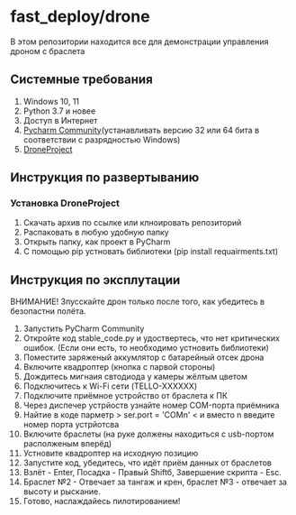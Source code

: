 # fast_deploy/drone
В этом репозитории находится все для демонстрации управления дроном с браслета
## Системные требования
 1. Windows 10, 11
 2. Python 3.7 и новее
 3. Доступ в Интернет
 4. [Pycharm Community](https://www.jetbrains.com/ru-ru/pycharm/download/#section=windows)(устанавливать версию 32 или 64 бита в соответствии с разрядностью Windows)
 5. [DroneProject](https://github.com/mioband/drone/tree/develop)

## Инструкция по развертыванию
### Установка DroneProject
1. Скачать архив по ссылке или клноировать репозиторий
2. Распаковать в любую удобную папку
3. Открыть папку, как проект в PyCharm
4. С помощью pip устновать библиотеки (pip install requairments.txt)

## Инструкция по эксплутации
ВНИМАНИЕ! Зпусскайте дрон только после того, как убедитесь в безопастни полёта.
 1. Запустить PyCharm Community
 2. Откройте код stable_code.py и удоствертесь, что нет критических ошибок. (Если они есть, то необходимо устновить библиотеки)
 3. Поместите заряженый аккумлятор с батарейный отсек дрона
 4. Включите квадроптер (кнопка с парвой стороны)
 5. Дождитесь мигнаия свтодиода у камеры жёлтым цветом 
 6. Подключитесь к Wi-Fi сети (TELLO-XXXXXX)
 7. Подключите приёмное устройство от браслета к ПК
 8. Через диспечер устрйоств узнайте номер COM-порта приёмника
 9. Найтие в коде парметр  > ser.port = 'COMn' < и вместо n введите номер порта устрйотсва
 10. Включите браслеты (на руке должены находиться с usb-портом располженым вперёд)
 11. Устновите квадроптер на исходную позицию
 12. Запустите код, убедитесь, что идёт приём данных от браслетов
 14. Взлёт - Enter, Посадка - Правый Shiftб, Завершение скрипта - Esc.
 15. Браслет №2 - Отвечает за тангаж и крен, браслет №3 - отвечает за высоту и рыскание.
 16. Готово, наслаждайесь пилотированием!
